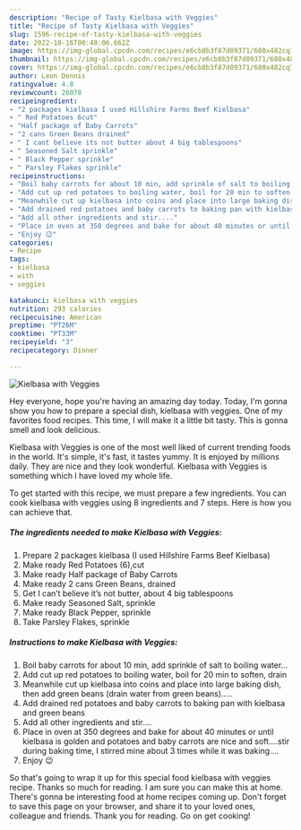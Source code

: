 ```yaml
---
description: "Recipe of Tasty Kielbasa with Veggies"
title: "Recipe of Tasty Kielbasa with Veggies"
slug: 1596-recipe-of-tasty-kielbasa-with-veggies
date: 2022-10-16T00:49:06.662Z
image: https://img-global.cpcdn.com/recipes/e6cb8b3f87d09371/680x482cq70/kielbasa-with-veggies-recipe-main-photo.jpg
thumbnail: https://img-global.cpcdn.com/recipes/e6cb8b3f87d09371/680x482cq70/kielbasa-with-veggies-recipe-main-photo.jpg
cover: https://img-global.cpcdn.com/recipes/e6cb8b3f87d09371/680x482cq70/kielbasa-with-veggies-recipe-main-photo.jpg
author: Leon Dennis
ratingvalue: 4.8
reviewcount: 26078
recipeingredient:
- "2 packages kielbasa I used Hillshire Farms Beef Kielbasa"
- " Red Potatoes 6cut"
- "Half package of Baby Carrots"
- "2 cans Green Beans drained"
- " I cant believe its not butter about 4 big tablespoons"
- " Seasoned Salt sprinkle"
- " Black Pepper sprinkle"
- " Parsley Flakes sprinkle"
recipeinstructions:
- "Boil baby carrots for about 10 min, add sprinkle of salt to boiling water..."
- "Add cut up red potatoes to boiling water, boil for 20 min to soften, drain"
- "Meanwhile cut up kielbasa into coins and place into large baking dish, then add green beans (drain water from green beans)....."
- "Add drained red potatoes and baby carrots to baking pan with kielbasa and green beans"
- "Add all other ingredients and stir...."
- "Place in oven at 350 degrees and bake for about 40 minutes or until kielbasa is golden and potatoes and baby carrots are nice and soft....stir during baking time, I stirred mine about 3 times while it was baking...."
- "Enjoy 😉"
categories:
- Recipe
tags:
- kielbasa
- with
- veggies

katakunci: kielbasa with veggies 
nutrition: 293 calories
recipecuisine: American
preptime: "PT26M"
cooktime: "PT33M"
recipeyield: "3"
recipecategory: Dinner

---
```



![Kielbasa with Veggies](https://img-global.cpcdn.com/recipes/e6cb8b3f87d09371/680x482cq70/kielbasa-with-veggies-recipe-main-photo.jpg)

Hey everyone, hope you're having an amazing day today. Today, I'm gonna show you how to prepare a special dish, kielbasa with veggies. One of my favorites food recipes. This time, I will make it a little bit tasty. This is gonna smell and look delicious.



Kielbasa with Veggies is one of the most well liked of current trending foods in the world. It's simple, it's fast, it tastes yummy. It is enjoyed by millions daily. They are nice and they look wonderful. Kielbasa with Veggies is something which I have loved my whole life.


To get started with this recipe, we must prepare a few ingredients. You can cook kielbasa with veggies using 8 ingredients and 7 steps. Here is how you can achieve that.

<!--inarticleads1-->

##### The ingredients needed to make Kielbasa with Veggies:

1. Prepare 2 packages kielbasa (I used Hillshire Farms Beef Kielbasa)
1. Make ready  Red Potatoes (6),cut
1. Make ready Half package of Baby Carrots
1. Make ready 2 cans Green Beans, drained
1. Get  I can’t believe it’s not butter, about 4 big tablespoons
1. Make ready  Seasoned Salt, sprinkle
1. Make ready  Black Pepper, sprinkle
1. Take  Parsley Flakes, sprinkle




<!--inarticleads2-->

##### Instructions to make Kielbasa with Veggies:

1. Boil baby carrots for about 10 min, add sprinkle of salt to boiling water...
1. Add cut up red potatoes to boiling water, boil for 20 min to soften, drain
1. Meanwhile cut up kielbasa into coins and place into large baking dish, then add green beans (drain water from green beans).....
1. Add drained red potatoes and baby carrots to baking pan with kielbasa and green beans
1. Add all other ingredients and stir....
1. Place in oven at 350 degrees and bake for about 40 minutes or until kielbasa is golden and potatoes and baby carrots are nice and soft....stir during baking time, I stirred mine about 3 times while it was baking....
1. Enjoy 😉




So that's going to wrap it up for this special food kielbasa with veggies recipe. Thanks so much for reading. I am sure you can make this at home. There's gonna be interesting food at home recipes coming up. Don't forget to save this page on your browser, and share it to your loved ones, colleague and friends. Thank you for reading. Go on get cooking!
